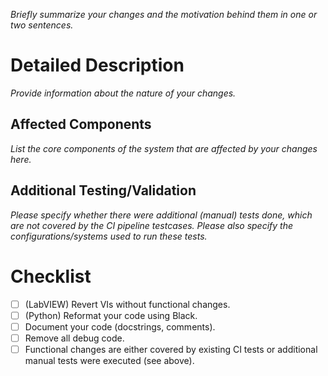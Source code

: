 *Briefly summarize your changes and the motivation behind them in one or two sentences.*

# **Detailed Description**


*Provide information about the nature of your changes.*


## Affected Components

*List the core components of the system that are affected by your changes here.*

## Additional Testing/Validation

*Please specify whether there were additional (manual) tests done, which are not covered by the CI pipeline testcases. Please also specify the configurations/systems used to run these tests.*

#  **Checklist**

- [ ] (LabVIEW) Revert VIs without functional changes.
- [ ] (Python) Reformat your code using Black.
- [ ] Document your code (docstrings, comments).
- [ ] Remove all debug code.
- [ ] Functional changes are either covered by existing CI tests or additional manual tests were executed (see above).
